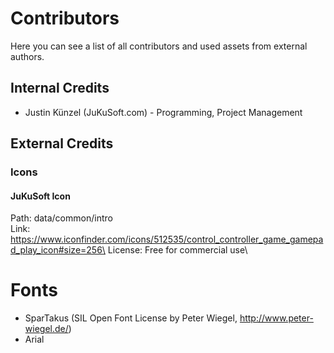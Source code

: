 ﻿# Contributors

Here you can see a list of all contributors and used assets from external authors.

## Internal Credits
  - Justin Künzel (JuKuSoft.com) - Programming, Project Management
  
## External Credits

### Icons

#### JuKuSoft Icon

Path: data/common/intro\
Link: https://www.iconfinder.com/icons/512535/control_controller_game_gamepad_play_icon#size=256\
License: Free for commercial use\

# Fonts
  - SparTakus (SIL Open Font License by Peter Wiegel, http://www.peter-wiegel.de/)
  - Arial

